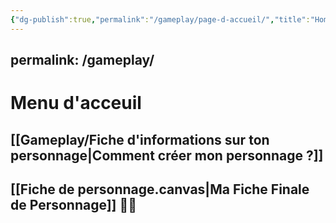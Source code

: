 ```yaml
---
{"dg-publish":true,"permalink":"/gameplay/page-d-accueil/","title":"Home","tags":["gardenEntry"]}
---
```




permalink: /gameplay/
---



# Menu d'acceuil

## [[Gameplay/Fiche d'informations sur ton personnage\|Comment créer mon personnage ?]]


## [[Fiche de personnage.canvas|Ma Fiche Finale de Personnage]] 🚧🚜


